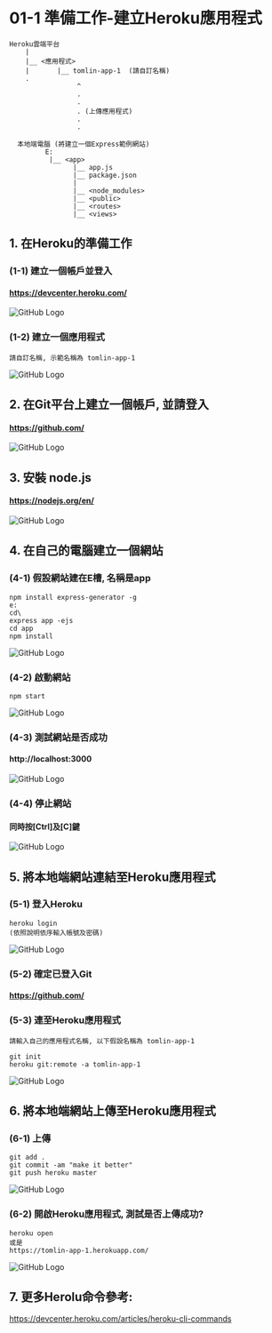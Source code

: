 # 01-1 準備工作-建立Heroku應用程式

```                                 
Heroku雲端平台        
    |
    |__ <應用程式>
    |       |__ tomlin-app-1  (請自訂名稱)  
    .                      
                 ^                
                 .
                 .
                 . (上傳應用程式)
                 .
                 .
      
  本地端電腦 (將建立一個Express範例網站)
         E:
          |__ <app>
                |__ app.js
                |__ package.json
                |
                |__ <node_modules>
                |__ <public>
                |__ <routes>
                |__ <views>
```

## 1. 在Heroku的準備工作

### (1-1) 建立一個帳戶並登入

#### https://devcenter.heroku.com/
![GitHub Logo](/imgs/1-1-1.jpg)


### (1-2) 建立一個應用程式
```
請自訂名稱, 示範名稱為 tomlin-app-1
```

![GitHub Logo](/imgs/1-3-2.jpg)


## 2. 在Git平台上建立一個帳戶, 並請登入

#### https://github.com/
![GitHub Logo](/imgs/1-1-2.jpg)


## 3. 安裝 node.js

#### https://nodejs.org/en/
![GitHub Logo](/imgs/1-1-3.jpg)




## 4. 在自己的電腦建立一個網站

### (4-1) 假設網站建在E槽, 名稱是app

```
npm install express-generator -g
e:
cd\
express app -ejs
cd app
npm install
```

![GitHub Logo](/imgs/1-2-1.jpg)



### (4-2) 啟動網站

```
npm start
```
![GitHub Logo](/imgs/1-2-2.jpg)



### (4-3) 測試網站是否成功

#### http://localhost:3000
![GitHub Logo](/imgs/1-2-3.jpg)



### (4-4) 停止網站

#### 同時按[Ctrl]及[C]鍵
![GitHub Logo](/imgs/1-2-4.jpg)







## 5. 將本地端網站連結至Heroku應用程式

### (5-1) 登入Heroku
```
heroku login
(依照說明依序輸入帳號及密碼)
```

![GitHub Logo](/imgs/1-4-1.jpg)



### (5-2) 確定已登入Git
#### https://github.com/


### (5-3) 連至Heroku應用程式
```
請輸入自己的應用程式名稱, 以下假設名稱為 tomlin-app-1
```

```
git init
heroku git:remote -a tomlin-app-1
```
![GitHub Logo](/imgs/1-4-3.jpg)




## 6. 將本地端網站上傳至Heroku應用程式

### (6-1) 上傳
```
git add .
git commit -am "make it better"
git push heroku master
```

![GitHub Logo](/imgs/1-5-1.jpg)



### (6-2) 開啟Heroku應用程式, 測試是否上傳成功? 
```
heroku open
或是
https://tomlin-app-1.herokuapp.com/
```

![GitHub Logo](/imgs/1-5-2.jpg)





## 7. 更多Herolu命令參考:
https://devcenter.heroku.com/articles/heroku-cli-commands
